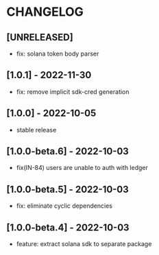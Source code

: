# CHANGELOG

## [UNRELEASED]

- fix: solana token body parser

## [1.0.1] - 2022-11-30

- fix: remove implicit sdk-cred generation

## [1.0.0] - 2022-10-05

- stable release

## [1.0.0-beta.6] - 2022-10-03

- fix(IN-84) users are unable to auth with ledger

## [1.0.0-beta.5] - 2022-10-03

- fix: eliminate cyclic dependencies

## [1.0.0-beta.4] - 2022-10-03

- feature: extract solana sdk to separate package
